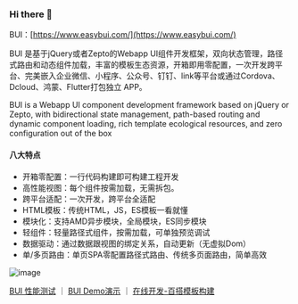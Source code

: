 ### Hi there 👋

BUI：[https://www.easybui.com/](https://www.easybui.com/) 

BUI 是基于jQuery或者Zepto的Webapp UI组件开发框架，双向状态管理，路径式路由和动态组件加载，丰富的模板生态资源，开箱即用零配置，一次开发跨平台、完美嵌入企业微信、小程序、公众号、钉钉、link等平台或通过Cordova、Dcloud、鸿蒙、Flutter打包独立 APP。

BUI is a Webapp UI component development framework based on jQuery or Zepto, with bidirectional state management, path-based routing and dynamic component loading, rich template ecological resources, and zero configuration out of the box

#### 八大特点


- 开箱零配置：一行代码构建即可构建工程开发
- 高性能视图：每个组件按需加载，无需拆包。
- 跨平台适配：一次开发，跨平台全适配
- HTML模板：传统HTML，JS，ES模板一看就懂
- 模块化：支持AMD异步模块，全局模块，ES同步模块
- 轻组件：轻量路径式组件，按需加载，可单独预览调试
- 数据驱动：通过数据跟视图的绑定关系，自动更新（无虚拟Dom）
- 单/多页路由：单页SPA零配置路径式路由、传统多页面路由，简单高效

![image](https://github.com/imouou/imouou/assets/8435328/35e3e4c5-9f05-4ef4-9a8f-d020f483aac1)

<a href="https://www.easybui.com/bui-test/index.html" target="_blank" title="BUI 性能测试">BUI 性能测试</a> ｜ 
<a href="https://www.easybui.com/demo/" target="_blank" title="BUI Demo演示">BUI Demo演示</a> ｜ 
<a href="https://www.easybui.com/baida/" target="_blank" title="百搭模板在线开发构建">在线开发-百搭模板构建</a>

<!--

<style>
.page-home .section-detail .section-part{margin-bottom:30px;padding:15px 15px 30px 15px;}
.section-detail .section-part-img {height:auto;line-height:inherit;padding:30px 0;}
.section-part .section-part-detail {font-size:16px;}
</style>
<section class="section section-detail">
    <div class="section-content">
        <div>BUI是一个更快的组件开发框架，<br />专注WebApp快速开发，完美嵌入各平台或独立打包。</div>
    </div>
    <h2 class=" wow fadeInUp">八大特点</h2>
    <div class="container" style="margin-bottom:50px;">
         <div class="oui-fluid-space">
            <div class="span3">
                <div class="section-part wow fadeInUpBig" data-wow-delay="0.1s">
                    <div class="section-part-img"><svg xmlns="http://www.w3.org/2000/svg" width="48" height="48" fill="currentColor" class="bi bi-sliders" viewbox="0 0 16 16">
  <path fill-rule="evenodd" d="M11.5 2a1.5 1.5 0 1 0 0 3 1.5 1.5 0 0 0 0-3zM9.05 3a2.5 2.5 0 0 1 4.9 0H16v1h-2.05a2.5 2.5 0 0 1-4.9 0H0V3h9.05zM4.5 7a1.5 1.5 0 1 0 0 3 1.5 1.5 0 0 0 0-3zM2.05 8a2.5 2.5 0 0 1 4.9 0H16v1H6.95a2.5 2.5 0 0 1-4.9 0H0V8h2.05zm9.45 4a1.5 1.5 0 1 0 0 3 1.5 1.5 0 0 0 0-3zm-2.45 1a2.5 2.5 0 0 1 4.9 0H16v1h-2.05a2.5 2.5 0 0 1-4.9 0H0v-1h9.05z"></path>
</svg></div>
                    <div class="section-part-title">开箱零配置</div>
                    <div class="section-part-detail">一行代码构建即可构建工程开发</div>
                </div>
            </div>
            <div class="span3">
                <div class="section-part wow fadeInUpBig" data-wow-delay="0.6s">
                    <div class="section-part-img"><svg xmlns="http://www.w3.org/2000/svg" width="48" height="48" fill="currentColor" class="bi bi-airplane" viewbox="0 0 16 16">
  <path d="M6.428 1.151C6.708.591 7.213 0 8 0s1.292.592 1.572 1.151C9.861 1.73 10 2.431 10 3v3.691l5.17 2.585a1.5 1.5 0 0 1 .83 1.342V12a.5.5 0 0 1-.582.493l-5.507-.918-.375 2.253 1.318 1.318A.5.5 0 0 1 10.5 16h-5a.5.5 0 0 1-.354-.854l1.319-1.318-.376-2.253-5.507.918A.5.5 0 0 1 0 12v-1.382a1.5 1.5 0 0 1 .83-1.342L6 6.691V3c0-.568.14-1.271.428-1.849Zm.894.448C7.111 2.02 7 2.569 7 3v4a.5.5 0 0 1-.276.447l-5.448 2.724a.5.5 0 0 0-.276.447v.792l5.418-.903a.5.5 0 0 1 .575.41l.5 3a.5.5 0 0 1-.14.437L6.708 15h2.586l-.647-.646a.5.5 0 0 1-.14-.436l.5-3a.5.5 0 0 1 .576-.411L15 11.41v-.792a.5.5 0 0 0-.276-.447L9.276 7.447A.5.5 0 0 1 9 7V3c0-.432-.11-.979-.322-1.401C8.458 1.159 8.213 1 8 1c-.213 0-.458.158-.678.599Z"></path>
</svg></div>
                    <div class="section-part-title">高性能视图</div>
                    <div class="section-part-detail">每个组件按需加载，无需拆包。</div>
                </div>
            </div>
<div class="span3">
                <div class="section-part wow fadeInUpBig" data-wow-delay="0.9s">
                    <div class="section-part-img"><svg xmlns="http://www.w3.org/2000/svg" width="48" height="48" fill="currentColor" class="bi bi-phone-flip" viewbox="0 0 16 16">
  <path fill-rule="evenodd" d="M11 1H5a1 1 0 0 0-1 1v6a.5.5 0 0 1-1 0V2a2 2 0 0 1 2-2h6a2 2 0 0 1 2 2v6a.5.5 0 0 1-1 0V2a1 1 0 0 0-1-1Zm1 13a1 1 0 0 1-1 1H5a1 1 0 0 1-1-1v-2a.5.5 0 0 0-1 0v2a2 2 0 0 0 2 2h6a2 2 0 0 0 2-2v-2a.5.5 0 0 0-1 0v2ZM1.713 7.954a.5.5 0 1 0-.419-.908c-.347.16-.654.348-.882.57C.184 7.842 0 8.139 0 8.5c0 .546.408.94.823 1.201.44.278 1.043.51 1.745.696C3.978 10.773 5.898 11 8 11c.099 0 .197 0 .294-.002l-1.148 1.148a.5.5 0 0 0 .708.708l2-2a.5.5 0 0 0 0-.708l-2-2a.5.5 0 1 0-.708.708l1.145 1.144L8 10c-2.04 0-3.87-.221-5.174-.569-.656-.175-1.151-.374-1.47-.575C1.012 8.639 1 8.506 1 8.5c0-.003 0-.059.112-.17.115-.112.31-.242.6-.376Zm12.993-.908a.5.5 0 0 0-.419.908c.292.134.486.264.6.377.113.11.113.166.113.169 0 .003 0 .065-.13.187-.132.122-.352.26-.677.4-.645.28-1.596.523-2.763.687a.5.5 0 0 0 .14.99c1.212-.17 2.26-.43 3.02-.758.38-.164.713-.357.96-.587.246-.229.45-.537.45-.919 0-.362-.184-.66-.412-.883-.228-.223-.535-.411-.882-.571ZM7.5 2a.5.5 0 0 0 0 1h1a.5.5 0 0 0 0-1h-1Z"></path>
</svg></div>
                    <div class="section-part-title">跨平台适配</div>
                    <div class="section-part-detail">一次开发，跨平台全适配</div>
                </div>
            </div>
            <div class="span3">
                <div class="section-part wow fadeInUpBig" data-wow-delay="0.6s">
                    <div class="section-part-img"><svg xmlns="http://www.w3.org/2000/svg" width="48" height="48" fill="currentColor" class="bi bi-grid-1x2" viewbox="0 0 16 16">
  <path d="M6 1H1v14h5V1zm9 0h-5v5h5V1zm0 9v5h-5v-5h5zM0 1a1 1 0 0 1 1-1h5a1 1 0 0 1 1 1v14a1 1 0 0 1-1 1H1a1 1 0 0 1-1-1V1zm9 0a1 1 0 0 1 1-1h5a1 1 0 0 1 1 1v5a1 1 0 0 1-1 1h-5a1 1 0 0 1-1-1V1zm1 8a1 1 0 0 0-1 1v5a1 1 0 0 0 1 1h5a1 1 0 0 0 1-1v-5a1 1 0 0 0-1-1h-5z"></path>
</svg></div>
                    <div class="section-part-title">HTML模板</div>
                    <div class="section-part-detail">传统HTML，JS，ES模板一看就懂</div>
                </div>
            </div>
<div class="span3">
                <div class="section-part wow fadeInUpBig" data-wow-delay="0.6s">
                    <div class="section-part-img"><svg xmlns="http://www.w3.org/2000/svg" width="16" height="16" fill="currentColor" class="bi bi-grid-1x2" viewbox="0 0 16 16">
  <path d="M6 1H1v14h5V1zm9 0h-5v5h5V1zm0 9v5h-5v-5h5zM0 1a1 1 0 0 1 1-1h5a1 1 0 0 1 1 1v14a1 1 0 0 1-1 1H1a1 1 0 0 1-1-1V1zm9 0a1 1 0 0 1 1-1h5a1 1 0 0 1 1 1v5a1 1 0 0 1-1 1h-5a1 1 0 0 1-1-1V1zm1 8a1 1 0 0 0-1 1v5a1 1 0 0 0 1 1h5a1 1 0 0 0 1-1v-5a1 1 0 0 0-1-1h-5z" />
</svg></div>
                    <div class="section-part-title">简单快定制</div>
                    <div class="section-part-detail">简单定制1:1模板组件</div>
                </div>
            </div>
            <div class="span3">
                <div class="section-part wow fadeInUpBig" data-wow-delay="0.6s">
                    <div class="section-part-img"><img class="lazy" data-original="static/images/features/icon3.png" alt="" /> </div>
                    <div class="section-part-title">支持传统引用</div>
                    <div class="section-part-detail">支持多种引用方式：NPM、传统Script引入</div>
                </div>
            </div>
        </div>
        <div class="oui-fluid-space">
            <div class="span3">
                <div class="section-part wow fadeInUpBig" data-wow-delay="0.3s">
                    <div class="section-part-img"><svg xmlns="http://www.w3.org/2000/svg" width="48" height="48" fill="currentColor" class="bi bi-bounding-box" viewbox="0 0 16 16">
  <path d="M5 2V0H0v5h2v6H0v5h5v-2h6v2h5v-5h-2V5h2V0h-5v2H5zm6 1v2h2v6h-2v2H5v-2H3V5h2V3h6zm1-2h3v3h-3V1zm3 11v3h-3v-3h3zM4 15H1v-3h3v3zM1 4V1h3v3H1z"></path>
</svg></div>
                    <div class="section-part-title">模块化</div>
                    <div class="section-part-detail">支持AMD异步模块，全局模块，ES同步模块</div>
                </div>
            </div>
            <div class="span3">
                <div class="section-part wow fadeInUpBig" data-wow-delay="0.9s">
                    <div class="section-part-img"><svg xmlns="http://www.w3.org/2000/svg" width="48" height="48" fill="currentColor" class="bi bi-boxes" viewbox="0 0 16 16">
  <path d="M7.752.066a.5.5 0 0 1 .496 0l3.75 2.143a.5.5 0 0 1 .252.434v3.995l3.498 2A.5.5 0 0 1 16 9.07v4.286a.5.5 0 0 1-.252.434l-3.75 2.143a.5.5 0 0 1-.496 0l-3.502-2-3.502 2.001a.5.5 0 0 1-.496 0l-3.75-2.143A.5.5 0 0 1 0 13.357V9.071a.5.5 0 0 1 .252-.434L3.75 6.638V2.643a.5.5 0 0 1 .252-.434L7.752.066ZM4.25 7.504 1.508 9.071l2.742 1.567 2.742-1.567L4.25 7.504ZM7.5 9.933l-2.75 1.571v3.134l2.75-1.571V9.933Zm1 3.134 2.75 1.571v-3.134L8.5 9.933v3.134Zm.508-3.996 2.742 1.567 2.742-1.567-2.742-1.567-2.742 1.567Zm2.242-2.433V3.504L8.5 5.076V8.21l2.75-1.572ZM7.5 8.21V5.076L4.75 3.504v3.134L7.5 8.21ZM5.258 2.643 8 4.21l2.742-1.567L8 1.076 5.258 2.643ZM15 9.933l-2.75 1.571v3.134L15 13.067V9.933ZM3.75 14.638v-3.134L1 9.933v3.134l2.75 1.571Z"></path>
</svg></div>
                    <div class="section-part-title">轻组件</div>
                    <div class="section-part-detail">轻量路径式组件，按需加载，可单独预览调试</div>
                </div>
            </div>
            <div class="span3">
                <div class="section-part wow fadeInUpBig" data-wow-delay="0.6s">
                    <div class="section-part-img"><svg xmlns="http://www.w3.org/2000/svg" width="48" height="48" fill="currentColor" class="bi bi-bezier2" viewbox="0 0 16 16">
  <path fill-rule="evenodd" d="M1 2.5A1.5 1.5 0 0 1 2.5 1h1A1.5 1.5 0 0 1 5 2.5h4.134a1 1 0 1 1 0 1h-2.01c.18.18.34.381.484.605.638.992.892 2.354.892 3.895 0 1.993.257 3.092.713 3.7.356.476.895.721 1.787.784A1.5 1.5 0 0 1 12.5 11h1a1.5 1.5 0 0 1 1.5 1.5v1a1.5 1.5 0 0 1-1.5 1.5h-1a1.5 1.5 0 0 1-1.5-1.5H6.866a1 1 0 1 1 0-1h1.711a2.839 2.839 0 0 1-.165-.2C7.743 11.407 7.5 10.007 7.5 8c0-1.46-.246-2.597-.733-3.355-.39-.605-.952-1-1.767-1.112A1.5 1.5 0 0 1 3.5 5h-1A1.5 1.5 0 0 1 1 3.5v-1zM2.5 2a.5.5 0 0 0-.5.5v1a.5.5 0 0 0 .5.5h1a.5.5 0 0 0 .5-.5v-1a.5.5 0 0 0-.5-.5h-1zm10 10a.5.5 0 0 0-.5.5v1a.5.5 0 0 0 .5.5h1a.5.5 0 0 0 .5-.5v-1a.5.5 0 0 0-.5-.5h-1z"></path>
</svg></div>
                    <div class="section-part-title">数据驱动</div>
                    <div class="section-part-detail">通过数据跟视图的绑定关系，自动更新（无虚拟Dom）</div>
                </div>
            </div>
            <div class="span3">
                <div class="section-part wow fadeInUpBig" data-wow-delay="0.9s">
                    <div class="section-part-img"><svg xmlns="http://www.w3.org/2000/svg" width="48" height="48" fill="currentColor" class="bi bi-arrow-left-right" viewbox="0 0 16 16">
  <path fill-rule="evenodd" d="M1 11.5a.5.5 0 0 0 .5.5h11.793l-3.147 3.146a.5.5 0 0 0 .708.708l4-4a.5.5 0 0 0 0-.708l-4-4a.5.5 0 0 0-.708.708L13.293 11H1.5a.5.5 0 0 0-.5.5zm14-7a.5.5 0 0 1-.5.5H2.707l3.147 3.146a.5.5 0 1 1-.708.708l-4-4a.5.5 0 0 1 0-.708l4-4a.5.5 0 1 1 .708.708L2.707 4H14.5a.5.5 0 0 1 .5.5z"></path>
</svg></div>
                    <div class="section-part-title">单/多页路由</div>
                    <div class="section-part-detail">单页SPA零配置路径式路由、传统多页面路由，简单高效</div>
                </div>
            </div>
         </div>
    </div>
</section>

**imouou/imouou** is a ✨ _special_ ✨ repository because its `README.md` (this file) appears on your GitHub profile.

Here are some ideas to get you started:

- 🔭 I’m currently working on ...
- 🌱 I’m currently learning ...
- 👯 I’m looking to collaborate on ...
- 🤔 I’m looking for help with ...
- 💬 Ask me about ...
- 📫 How to reach me: ...
- 😄 Pronouns: ...
- ⚡ Fun fact: ...
-->
